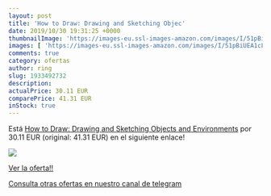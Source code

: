 ```yaml
---
layout: post
title: 'How to Draw: Drawing and Sketching Objec'
date: 2019/10/30 19:31:25 +0000
thumbnailImage: 'https://images-eu.ssl-images-amazon.com/images/I/51pBiUEA1cL._SL200_.jpg'
images: [ 'https://images-eu.ssl-images-amazon.com/images/I/51pBiUEA1cL._SL200_.jpg' ]
comments: true
category: ofertas
author: ring
slug: 1933492732
description:
actualPrice: 30.11 EUR
comparePrice: 41.31 EUR
inStock: true
---
```


Está [How to Draw: Drawing and Sketching Objects and Environments](https://www.amazon.com/dp/1933492732/?tag=redken08-20) por 30.11 EUR (original: 41.31 EUR) en el siguiente enlace!

[![](https://images-eu.ssl-images-amazon.com/images/I/51pBiUEA1cL._SL200_.jpg)](https://www.amazon.com/dp/1933492732/?tag=redken08-20)

[Ver la oferta!!](https://www.amazon.com/dp/1933492732/?tag=redken08-20)

[Consulta otras ofertas en nuestro canal de telegram](https://t.me/s/ofertas25)
